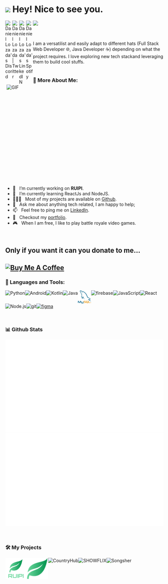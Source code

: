 <h1><img src="https://emojis.slackmojis.com/emojis/images/1531849430/4246/blob-sunglasses.gif?1531849430" width="30"/> Hey! Nice to see you.</h1>


<a href="https://discord.gg/E3QzBH2C" target="_blank">
  <img align="left" alt="Daniel Lozada's Discord" width="22px" src="https://raw.githubusercontent.com/peterthehan/peterthehan/master/assets/discord.svg" />
</a>
<a href="https://twitter.com/dflr10" target="_blank">
  <img align="left" alt="Daniel Lozada | Twitter" width="22px" src="https://raw.githubusercontent.com/peterthehan/peterthehan/master/assets/twitter.svg" />
</a>
<a href="https://www.linkedin.com/in/daniel-felipe-lozada-ramirez-28b239115/" target="_blank">
  <img align="left" alt="Daniel Lozada's LinkedIN" width="22px" src="https://raw.githubusercontent.com/peterthehan/peterthehan/master/assets/linkedin.svg" />
</a>
<a href="https://open.spotify.com/user/rhgr66eh3m8cm2hgh7wxz1f4v?si=-C63bbCfRPG23Q3nx1RddA&dl_branch=1" target="_blank">
  <img align="left" alt="Daniel Lozada's Spotify" width="22px" src="https://raw.githubusercontent.com/peterthehan/peterthehan/master/assets/spotify.svg" />
</a>

![](https://visitor-badge.glitch.me/badge?page_id=dflr10.dflr10)

<br />



I am a versatilist and easily adapt to different hats (Full Stack Web Developer 🌐, Java Developer ☕) depending on what the project requires. I love exploring new tech stackand leveraging them to build cool stuffs. 
<br/>
<br/>

  <img align="right" alt="GIF" src="https://github.com/abhisheknaiidu/abhisheknaiidu/blob/master/code.gif?raw=true" width="500" height="320" />
  
### 🧐 More About Me:

- 🔭 &nbsp; I’m currently working on **RUIPI**.
- 🌱 &nbsp; I’m currently learning ReactJs and NodeJS. 
- 👨🏻‍💻 &nbsp; Most of my projects are available on [Github](https://github.com/dflr10?tab=repositories).
- 💬 &nbsp; Ask me about anything tech related, I am happy to help;
- 📫 &nbsp; Feel free to ping me on [LinkedIn](https://www.linkedin.com/in/daniel-felipe-lozada-ramirez-28b239115/).
- 📝 &nbsp; Checkout my [portfolio](https://dflr10.github.io/Portafolio-Daniel-Lozada-Dev/).
- 🎮 &nbsp; When I am free, I like to play battle royale video games.

<br>
<h2>Only if you want it can you donate to me...<h2/>
<a href="https://paypal.me/donatetodaniellozada?locale.x=es_XC" target="_blank"><img src="https://alubadia.co.uk/wp-content/uploads/2018/03/paypal.jpg" alt="Buy Me A Coffee" width="150"></a>

<br>

### 🔨 Languages and Tools:
  
<a href="https://www.python.org" target="_blank"><img align="left" alt="Python" height ="42px" src="https://raw.githubusercontent.com/rahul-jha98/github_readme_icons/main/language_and_tools/square/python/python.svg"></a>
<a href="https://developer.android.com" target="_blank"> <img align="left" alt="Android" height ="42px" src="https://raw.githubusercontent.com/rahul-jha98/github_readme_icons/main/language_and_tools/square/android/android.svg"> </a>
<a href="https://kotlinlang.org" target="_blank"><img align="left" alt="Kotlin" height ="42px" src="https://raw.githubusercontent.com/rahul-jha98/github_readme_icons/main/language_and_tools/square/kotlin/kotlin.svg"></a>
<a href="https://www.java.com" target="_blank"><img align="left" alt="Java" height ="42px" src="https://raw.githubusercontent.com/rahul-jha98/github_readme_icons/main/language_and_tools/square/java/java.svg"></a>
<a href="https://www.mysql.com/" target="_blank"><img align="left" alt="MySQL" height ="42px" src="./assets/mysql.png"></a>
<a href="https://firebase.google.com/" target="_blank"> <img align="left" src="https://raw.githubusercontent.com/rahul-jha98/github_readme_icons/main/language_and_tools/square/firebase/firebase.svg" alt="firebase" height ="42px"/> </a>
<a href="https://developer.mozilla.org/en-US/docs/Web/JavaScript" target="_blank"> <img align="left" alt="JavaScript" height ="42px"  src="https://raw.githubusercontent.com/rahul-jha98/github_readme_icons/main/language_and_tools/square/javascript/javascript.svg"> </a>
<a href="https://reactjs.org/" target="_blank"> <img align="left" alt="React" height ="42px" src="https://raw.githubusercontent.com/rahul-jha98/github_readme_icons/main/language_and_tools/square/react/react.svg"></a>
<a href="https://nodejs.org" target="_blank"><img align="left" alt="Node.js" height ="42px" src="https://raw.githubusercontent.com/rahul-jha98/github_readme_icons/main/language_and_tools/square/node/node.svg"></a>
<a href="https://git-scm.com/" target="_blank"> <img src="https://raw.githubusercontent.com/rahul-jha98/github_readme_icons/main/language_and_tools/square/git-scm/git-scm.svg" align="left" alt="git" height='42px'/> </a>
<a href="https://www.figma.com/" target="_blank"> <img src="https://raw.githubusercontent.com/rahul-jha98/github_readme_icons/main/language_and_tools/square/figma/figma.svg" alt="figma" height='42px'/> </a>

<br>


### 📊 Github Stats
<a href='https://github.com/dflr10/github-stats-transparent'>
  
![Stats Overview](https://github.com/dflr10/github-stats-transparent/blob/output/generated/overview.svg)
![Most Used Languages](https://github.com/dflr10/github-stats-transparent/blob/output/generated/languages.svg)

</a>

<br>

### 🛠️ My Projects
<a href="https://github.com/dflr10/RUIPI" target="_blank"> <img alt="RUIPI" src="./projects/ruipi.png" height="68" align="left"> </a>
<a href="https://github.com/dflr10/RUIPIWebapp" target="_blank"> <img alt="RUIPI Web App" src="./projects/ruipiweb.png" height="68" align="left"> </a>
<a href="https://github.com/dflr10/flags-react-project" target="_blank"> <img alt="CountryHub" src="./projects/CountryHub.ico" height="68" align="left"> </a>
<a href="https://github.com/dflr10/SHOWFLIX" target="_blank"> <img alt="SHOWFLIX" src="./projects/SHOWFLIX.ico"  height="68" align="left"> </a>
<a href="https://github.com/dflr10/Songcher" target="_blank"> <img alt="Songsher" src="./projects/Songsher.ico" height="68" align="left"> </a>
